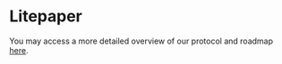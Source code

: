 # Litepaper

You may access a more detailed overview of our protocol and roadmap [here](https://drive.google.com/file/d/1h-C9DuQIcejyIYKCt0Dq4aeLyf8zujR9/view?usp=sharing).

